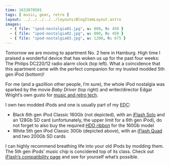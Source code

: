 ```yaml
---
time: 1633870501
tags: [ music, gear, retro ]
layout: ../../../../../layouts/BlogItemLayout.astro
images:
  - { file: "ipod-nostalgia01.jpg", w: 800, h: 450 }
  - { file: "ipod-nostalgia02.jpg", w: 800, h: 450 }
  - { file: "ipod-nostalgia03.jpg", w: 1200, h: 675 }
---
```


Tomorrow we are moving to apartment No. 2 here in Hamburg. High time I praised a wonderful device that has woken us up for the past four weeks: The Philips DC220/12 radio alarm clock (top left). What a coincidence that this apartment came with the perfect companion for my trusted modded 5th gen iPod (bottom)!

For me (and a gazillion other people, I’m sure), the whole iPod nostalgia was sparked by the movie *Baby Driver* (top right) and writer/director Edgar Wright’s own gusto for [music and retro tech](https://twitter.com/edgarwright/status/881314530168459264).

I own two modded iPods and one is usually part of my <abbr title="Everyday Carry">EDC</abbr>:

* Black 6th gen iPod Classic 160Gb (not depicted), with an [iFlash Solo](https://www.iflash.xyz/store/iflash-solo/) and an 128Gb SD card (unfortunately, the upper limit for a 6th gen iPod), do not forget to also buy the required [HDD ribbon](https://www.iflash.xyz/store/hdd-ribbon/) for the 160Gb model
* White 5th gen iPod Classic 30Gb (depicted above), with an [iFlash Quad](https://www.iflash.xyz/store/iflash-quad/) and two 200Gb SD cards

I can highly recommend breathing life into your old iPods by modding them. The 5th gen iPods’ music chip is concidered top of its class. Check out [iFlash’s compatibility page](https://www.iflash.xyz/store/iflash-compatibility/) and see for yourself what’s possible.
